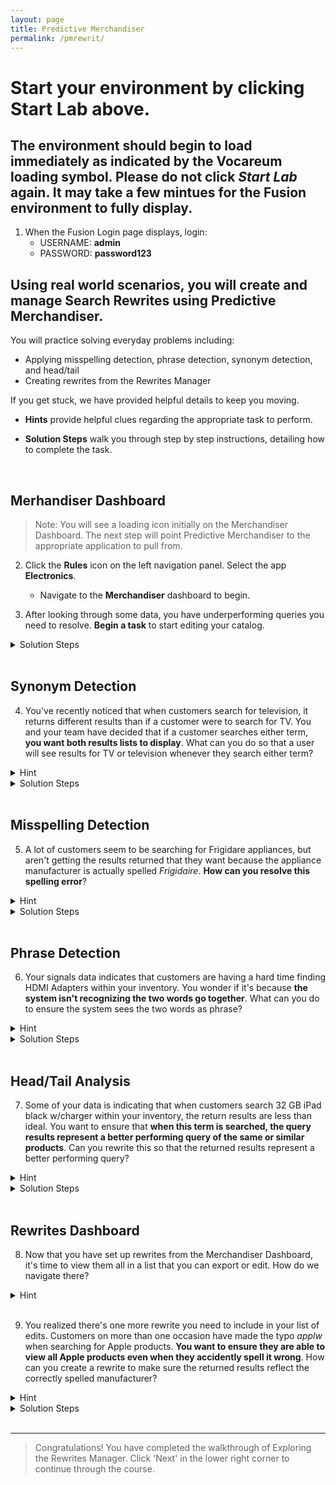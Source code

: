 ```yaml
---
layout: page
title: Predictive Merchandiser
permalink: /pmrewrit/
---
```


<link rel="stylesheet" href="./lib/public/global-training.css">

# Start your environment by clicking **Start Lab** above. 

## The environment should begin to load immediately as indicated by the Vocareum loading symbol. Please do not click *Start Lab* again. It may take a few mintues for the Fusion environment to fully display.

1. When the Fusion Login page displays, login:
    * USERNAME: **admin**
    * PASSWORD: **password123**

## Using real world scenarios, you will create and manage Search Rewrites using Predictive Merchandiser.

You will practice solving everyday problems including: 
- Applying misspelling detection, phrase detection, synonym detection, and head/tail
- Creating rewrites from the Rewrites Manager


If you get stuck, we have provided helpful details to keep you moving. 

* **Hints** provide helpful clues regarding the appropriate task to perform.

* **Solution Steps** walk you through step by step instructions, detailing how to complete the task. 

<br>

## Merhandiser Dashboard

>Note: You will see a loading icon initially on the Merchandiser Dashboard. The next step will point Predictive Merchandiser to the appropriate application to pull from. 

2. Click the **Rules** icon on the left navigation panel. Select the app **Electronics**. 

    * Navigate to the **Merchandiser** dashboard to begin.

3. After looking through some data, you have underperforming queries you need to resolve. **Begin a task** to start editing your catalog.

<details>

<summary>Solution Steps</summary> 

1. Click **Start Task** in the upper right corner of the dashboard
</details>

</br> 

## Synonym Detection

4. You've recently noticed that when customers search for television, it returns different results than if a customer were to search for TV. You and your team have decided that if a customer searches either term, **you want both results lists to display**. What can you do so that a user will see results for TV or television whenever they search either term?

<details>

<summary>Hint</summary> 

- Use the search rewrite Synonym Detection
</details>

<details>

<summary>Solution Steps</summary> 

1. Search `TV` and click the **blue plus icon** to add a rewrite. If you don't immediately see the icon click anywhere outside of the search box, then hover your mouse over the search box.  

2. From the list of search rewrite options, select **Synonym**  

3. Choose the direction of **symmetric**  

4. Enter `television` in the Synonym Mappings field  

5. Click the **Save** button  

>The action should immediately take place and a confirmation dialogue box should appear at the top of the screen indicating the rewrite has fired. 

</details>

</br> 

## Misspelling Detection

5. A lot of customers seem to be searching for Frigidare appliances, but aren't getting the results returned that they want because the appliance manufacturer is actually spelled *Frigidaire*. **How can you resolve this spelling error**?

<details>

<summary>Hint</summary> 

- Use the search rewrite Misspelling Detection
</details>

<details>

<summary>Solution Steps</summary> 

1. Search `Frigidare` (the incorrect term) and click the **blue plus icon** to add a rewrite. If you don't immediately see the icon click anywhere outside of the search box, then hover your mouse over the search box.

2. From the list of search rewrite options, select **Misspelling**  

3. Enter `Frigidaire` in the Corrected Term field 

4. Select `Replace` in the Action dropdown

5. Click the **Save** button  

>The action should immediately take place and a confirmation dialogue box should appear at the top of the screen indicating the rewrite has fired. 

</details>
</br> 

## Phrase Detection

6. Your signals data indicates that customers are having a hard time finding HDMI Adapters within your inventory. You wonder if it's because **the system isn't recognizing the two words go together**. What can you do to ensure the system sees the two words as phrase?

<details>

<summary>Hint</summary> 

- Use the search rewrite Phrase Detection
</details>

<details>

<summary>Solution Steps</summary> 

1. Search `HDMI Adapter` and click the **blue plus icon** to add a rewrite. If you don't immediately see the icon click anywhere outside of the search box, then hover your mouse over the search box.    

2. From the list of search rewrite options, select **Phrase**   

3. Enter the number `2` in the phrase Word Count field  

4. Click the **Save** button  

>The action should immediately take place and a confirmation dialogue box should appear at the top of the screen indicating the rewrite has fired. 

</details>
</br> 

## Head/Tail Analysis 

7. Some of your data is indicating that when customers search 32 GB iPad black w/charger within your inventory, the return results are less than ideal. You want to ensure that **when this term is searched, the query results represent a better performing query of the same or similar products**.  Can you rewrite this so that the returned results represent a better performing query?  

<details>

<summary>Hint</summary> 

- Use the search rewrite Head/Tail

</details>

<details>

<summary>Solution Steps</summary> 

1. Search `32 GB iPad black w/charger` and click the **blue plus icon** to add a rewrite. If you don't immediately see the icon click anywhere outside of the search box, then hover your mouse over the search box.

2. From the list of search rewrite options, select **Head/Tail**  

3. Enter `32 GB iPad` in the Improved Query field  

4. Click the **Save** button  

>The action should immediately take place and a confirmation dialogue box should appear at the top of the screen indicating the rewrite has fired. 

</details>
</br> 

## Rewrites Dashboard

8. Now that you have set up rewrites from the Merchandiser Dashboard, it's time to view them all in a list that you can export or edit. How do we navigate there?

<details>

<summary>Hint</summary> 

- Click on the **Rewrites dashboard** icon

</details>
<br>

9. You realized there's one more rewrite you need to include in your list of edits. Customers on more than one occasion have made the typo *applw* when searching for Apple products. **You want to ensure they are able to view all Apple products even when they accidently spell it wrong**. How can you create a rewrite to make sure the returned results reflect the correctly spelled manufacturer?

<details>

<summary>Hint</summary> 

- Use the search rewrite Misspelling Detection

</details>

<details>

<summary>Solution Steps</summary> 

1. Click the **Misspelling** tab  

2. Click **Add**  

3. Enter in `Applw` in the Misspelling  

4. Enter `Apple` as the suggested Correction  

5. Click the **check** to save this rewrite to your list

</details>

<br>

____

>Congratulations! You have completed the walkthrough of Exploring the Rewrites Manager. Click 'Next' in the lower right corner to continue through the course.
